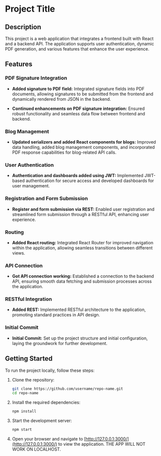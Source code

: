 
# Project Title

## Description

This project is a web application that integrates a frontend built with React and a backend API. The application supports user authentication, dynamic PDF generation, and various features that enhance the user experience.

## Features

### PDF Signature Integration
- **Added signature to PDF field:** Integrated signature fields into PDF documents, allowing signatures to be submitted from the frontend and dynamically rendered from JSON in the backend.

- **Continued enhancements on PDF signature integration:** Ensured robust functionality and seamless data flow between frontend and backend.

### Blog Management
- **Updated serializers and added React components for blogs:** Improved data handling, added blog management components, and incorporated PDF response capabilities for blog-related API calls.

### User Authentication
- **Authentication and dashboards added using JWT:** Implemented JWT-based authentication for secure access and developed dashboards for user management.

### Registration and Form Submission
- **Register and form submission via REST:** Enabled user registration and streamlined form submission through a RESTful API, enhancing user experience.

### Routing
- **Added React routing:** Integrated React Router for improved navigation within the application, allowing seamless transitions between different views.

### API Connection
- **Got API connection working:** Established a connection to the backend API, ensuring smooth data fetching and submission processes across the application.

### RESTful Integration
- **Added REST:** Implemented RESTful architecture to the application, promoting standard practices in API design.

### Initial Commit
- **Initial Commit:** Set up the project structure and initial configuration, laying the groundwork for further development.

## Getting Started

To run the project locally, follow these steps:

1. Clone the repository:
   ```bash
   git clone https://github.com/username/repo-name.git
   cd repo-name
   ```

2. Install the required dependencies:
   ```bash
   npm install
   ```

3. Start the development server:
   ```bash
   npm start
   ```

4. Open your browser and navigate to [http://127.0.0.1:3000/](http://127.0.0.1:3000/) to view the application. THE APP WILL NOT WORK ON LOCALHOST. 

